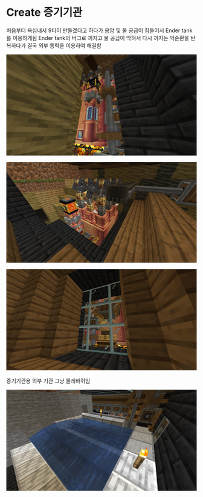 # Create 증기기관

처음부터 욕심내서 9티어 만들겠다고 하다가 용암 및 물 공급이 힘들어서 Ender tank를 이용하게됨
Ender tank의 버그로 꺼지고 물 공급이 막혀서 다시 꺼지는 악순환을 반복하다가 결국 외부 동력을 이용하여 해결함

![메인1](../../asset/systems/create_steam_engine/main1.png)

![메인2](../../asset/systems/create_steam_engine/main2.png)

![메인3](../../asset/systems/create_steam_engine/main3.png)

증기기관용 외부 기관 그냥 물레바퀴임

![물레바퀴](../../asset/systems/create_steam_engine/water_wheel.png)